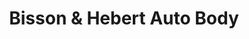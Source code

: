 ---
title: "Bisson & Hebert Auto Body"
url: /rumford/bisson-and-hebert-auto-body/
shop: car repair
---